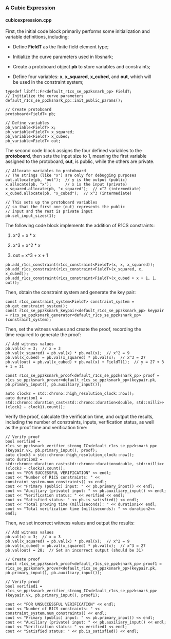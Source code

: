 ### A Cubic Expression

#### cubicexpression.cpp

First, the initial code block primarily performs some initialization and variable definitions, including:

* Define **FieldT** as the finite field element type;

* Initialize the curve parameters used in libsnark;

* Create a protoboard object **pb** to store variables and constraints;

* Define four variables: **x**, **x_squared**, **x_cubed**, and **out**, which will be used in the constraint system;

```
typedef libff::Fr<default_r1cs_se_ppzksnark_pp> FieldT;
// Initialize the curve parameters
default_r1cs_se_ppzksnark_pp::init_public_params();

// Create protoboard
protoboard<FieldT> pb;

// Define variables
pb_variable<FieldT> x;
pb_variable<FieldT> x_squared;
pb_variable<FieldT> x_cubed;
pb_variable<FieldT> out;
```

The second code block assigns the four defined variables to the **protoboard**, then sets the input size to 1, meaning the first variable assigned to the protoboard, **out**, is public, while the others are private.

```markup
// Allocate variables to protoboard
// The strings (like "x") are only for debugging purposes
out.allocate(pb, "out");  // y is the output (public)
x.allocate(pb, "x");      // x is the input (private)
x_squared.allocate(pb, "x_squared");  // x^2 (intermediate)
x_cubed.allocate(pb, "x_cubed");  // x^3 (intermediate)

// This sets up the protoboard variables
// so that the first one (out) represents the public
// input and the rest is private input
pb.set_input_sizes(1);
```

The following code block implements the addition of R1CS constraints:

1. x^2 = x * x

2. x^3 = x^2 * x

3. out = x^3 + x + 1

```markup
pb.add_r1cs_constraint(r1cs_constraint<FieldT>(x, x, x_squared));
pb.add_r1cs_constraint(r1cs_constraint<FieldT>(x_squared, x, x_cubed));
pb.add_r1cs_constraint(r1cs_constraint<FieldT>(x_cubed + x + 1, 1, out));
```

Then, obtain the constraint system and generate the key pair:

```markup
const r1cs_constraint_system<FieldT> constraint_system = pb.get_constraint_system();
const r1cs_se_ppzksnark_keypair<default_r1cs_se_ppzksnark_pp> keypair = r1cs_se_ppzksnark_generator<default_r1cs_se_ppzksnark_pp>(constraint_system);
```

Then, set the witness values and create the proof, recording the time required to generate the proof:

```markup
// Add witness values
pb.val(x) = 3;  // x = 3
pb.val(x_squared) = pb.val(x) * pb.val(x);  // x^2 = 9
pb.val(x_cubed) = pb.val(x_squared) * pb.val(x);  // x^3 = 27
pb.val(out) = pb.val(x_cubed) + pb.val(x) + FieldT(1);  // y = 27 + 3 + 1 = 31

const r1cs_se_ppzksnark_proof<default_r1cs_se_ppzksnark_pp> proof = r1cs_se_ppzksnark_prover<default_r1cs_se_ppzksnark_pp>(keypair.pk, pb.primary_input(), pb.auxiliary_input());

auto clock2 = std::chrono::high_resolution_clock::now();
auto duration1 = std::chrono::duration_cast<std::chrono::duration<double, std::milli>>(clock2 - clock1).count();
```

Verify the proof, calculate the verification time, and output the results, including the number of constraints, inputs, verification status, as well as the proof time and verification time:

```markup
// Verify proof
bool verified = r1cs_se_ppzksnark_verifier_strong_IC<default_r1cs_se_ppzksnark_pp>(keypair.vk, pb.primary_input(), proof);
auto clock3 = std::chrono::high_resolution_clock::now();
auto duration2 = std::chrono::duration_cast<std::chrono::duration<double, std::milli>>(clock3 - clock2).count();
cout << "FOR SUCCESSFUL VERIFICATION" << endl;
cout << "Number of R1CS constraints: " << constraint_system.num_constraints() << endl;
cout << "Primary (public) input: " << pb.primary_input() << endl;
cout << "Auxiliary (private) input: " << pb.auxiliary_input() << endl;
cout << "Verification status: " << verified << endl;
cout << "Satisfied status: " << pb.is_satisfied() << endl;
cout << "Total proving time (milliseconds): " << duration1<< endl;
cout << "Total verification time (milliseconds): " << duration2<< endl;
```

Then, we set incorrect witness values and output the results:

```markup
// Add witness values
pb.val(x) = 3;  // x = 3
pb.val(x_squared) = pb.val(x) * pb.val(x);  // x^2 = 9
pb.val(x_cubed) = pb.val(x_squared) * pb.val(x);  // x^3 = 27
pb.val(out) = 28;  // Set an incorrect output (should be 31)

// Create proof
const r1cs_se_ppzksnark_proof<default_r1cs_se_ppzksnark_pp> proof1 = r1cs_se_ppzksnark_prover<default_r1cs_se_ppzksnark_pp>(keypair.pk, pb.primary_input(), pb.auxiliary_input());

// Verify proof
bool verified1 = r1cs_se_ppzksnark_verifier_strong_IC<default_r1cs_se_ppzksnark_pp>(keypair.vk, pb.primary_input(), proof1);

cout << "FOR UNSUCCESSFUL VERIFICATION" << endl;
cout << "Number of R1CS constraints: " << constraint_system.num_constraints() << endl;
cout << "Primary (public) input: " << pb.primary_input() << endl;
cout << "Auxiliary (private) input: " << pb.auxiliary_input() << endl;
cout << "Verification status: " << verified1 << endl;
cout << "Satisfied status: " << pb.is_satisfied() << endl;
```



